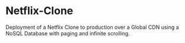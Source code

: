 # Netflix-Clone
Deployment of a Netflix Clone to production over a Global CDN using a NoSQL Database with paging and infinite scrolling.

